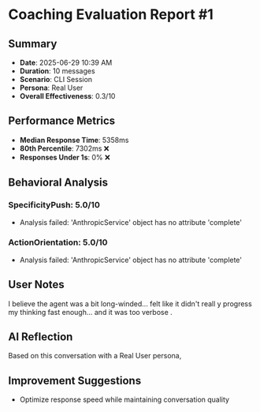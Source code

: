 # Coaching Evaluation Report #1

## Summary
- **Date**: 2025-06-29 10:39 AM
- **Duration**: 10 messages
- **Scenario**: CLI Session
- **Persona**: Real User
- **Overall Effectiveness**: 0.3/10

## Performance Metrics
- **Median Response Time**: 5358ms
- **80th Percentile**: 7302ms ❌
- **Responses Under 1s**: 0% ❌

## Behavioral Analysis
### SpecificityPush: 5.0/10
- Analysis failed: 'AnthropicService' object has no attribute 'complete'

### ActionOrientation: 5.0/10
- Analysis failed: 'AnthropicService' object has no attribute 'complete'

## User Notes
I believe the agent was a bit long-winded... felt like it didn't reall
y progress my thinking fast enough... and it was too verbose  .

## AI Reflection
Based on this conversation with a Real User persona, 

## Improvement Suggestions
- Optimize response speed while maintaining conversation quality
